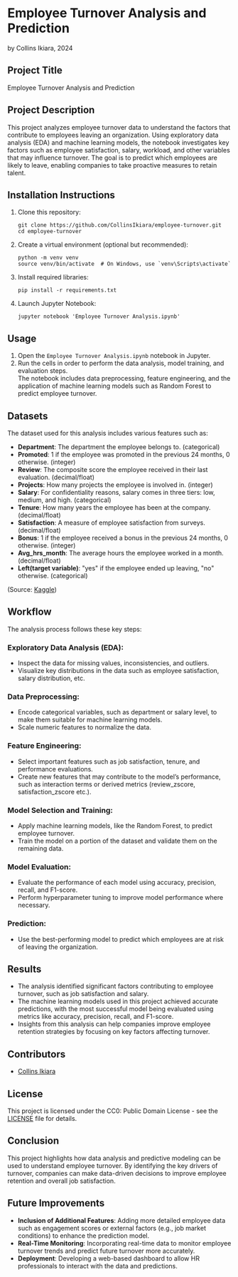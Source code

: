 # Employee Turnover Analysis and Prediction  
by Collins Ikiara, 2024  

## Project Title  
Employee Turnover Analysis and Prediction  

## Project Description  
This project analyzes employee turnover data to understand the factors that contribute to employees leaving an organization. Using exploratory data analysis (EDA) and machine learning models, the notebook investigates key factors such as employee satisfaction, salary, workload, and other variables that may influence turnover. The goal is to predict which employees are likely to leave, enabling companies to take proactive measures to retain talent.

## Installation Instructions
1. Clone this repository:
   ```
   git clone https://github.com/CollinsIkiara/employee-turnover.git  
   cd employee-turnover  
   ```
2. Create a virtual environment (optional but recommended):
   ```
   python -m venv venv
   source venv/bin/activate  # On Windows, use `venv\Scripts\activate`
   ```
3. Install required libraries:
   ```
   pip install -r requirements.txt
   ```
4. Launch Jupyter Notebook:
   ```
   jupyter notebook 'Employee Turnover Analysis.ipynb'
   ```

## Usage  
1. Open the `Employee Turnover Analysis.ipynb` notebook in Jupyter.  
2. Run the cells in order to perform the data analysis, model training, and evaluation steps.  
   The notebook includes data preprocessing, feature engineering, and the application of machine learning models such as Random Forest to 
   predict employee turnover.

## Datasets  
The dataset used for this analysis includes various features such as:  
- **Department**: The department the employee belongs to. (categorical)  
- **Promoted**: 1 if the employee was promoted in the previous 24 months, 0 otherwise. (integer)  
- **Review**: The composite score the employee received in their last evaluation. (decimal/float)  
- **Projects**: How many projects the employee is involved in. (integer)  
- **Salary**: For confidentiality reasons, salary comes in three tiers: low, medium, and high. (categorical)  
- **Tenure**: How many years the employee has been at the company. (decimal/float)  
- **Satisfaction**: A measure of employee satisfaction from surveys. (decimal/float)  
- **Bonus**: 1 if the employee received a bonus in the previous 24 months, 0 otherwise. (integer)  
- **Avg_hrs_month**: The average hours the employee worked in a month. (decimal/float)  
- **Left(target variable)**: "yes" if the employee ended up leaving, "no" otherwise. (categorical)

(Source: [Kaggle](https://www.kaggle.com/datasets/marikastewart/employee-turnover?resource=download))

## Workflow
The analysis process follows these key steps:

### Exploratory Data Analysis (EDA):
- Inspect the data for missing values, inconsistencies, and outliers.
- Visualize key distributions in the data such as employee satisfaction, salary distribution, etc.

### Data Preprocessing:
- Encode categorical variables, such as department or salary level, to make them suitable for machine learning models.
- Scale numeric features to normalize the data.

### Feature Engineering:
- Select important features such as job satisfaction, tenure, and performance evaluations.
- Create new features that may contribute to the model’s performance, such as interaction terms or derived metrics (review_zscore, 
  satisfaction_zscore etc.).

### Model Selection and Training:
- Apply machine learning models, like the Random Forest, to predict employee turnover.
- Train the model on a portion of the dataset and validate them on the remaining data.

### Model Evaluation:
- Evaluate the performance of each model using accuracy, precision, recall, and F1-score.
- Perform hyperparameter tuning to improve model performance where necessary.

### Prediction:
- Use the best-performing model to predict which employees are at risk of leaving the organization.


## Results  
- The analysis identified significant factors contributing to employee turnover, such as job satisfaction and salary.  
- The machine learning models used in this project achieved accurate predictions, with the most successful model being evaluated using metrics like accuracy, precision, recall, and F1-score.  
- Insights from this analysis can help companies improve employee retention strategies by focusing on key factors affecting turnover.

## Contributors
- [Collins Ikiara](https://github.com/CollinsIkiara)

## License
This project is licensed under the CC0: Public Domain License - see the [LICENSE](LICENSE) file for details.

## Conclusion  
This project highlights how data analysis and predictive modeling can be used to understand employee turnover. By identifying the key drivers of turnover, companies can make data-driven decisions to improve employee retention and overall job satisfaction.

## Future Improvements  
- **Inclusion of Additional Features**: Adding more detailed employee data such as engagement scores or external factors (e.g., job market conditions) to enhance the prediction model.  
- **Real-Time Monitoring**: Incorporating real-time data to monitor employee turnover trends and predict future turnover more accurately.  
- **Deployment**: Developing a web-based dashboard to allow HR professionals to interact with the data and predictions.
